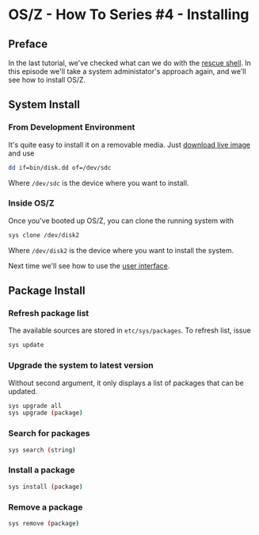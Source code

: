 OS/Z - How To Series #4 - Installing
====================================

Preface
-------

In the last tutorial, we've checked what can we do with the [rescue shell](https://github.com/bztsrc/osz/blob/master/docs/howto3-rescueshell.md).
In this episode we'll take a system administator's approach again, and we'll see how to install OS/Z.

System Install
--------------

### From Development Environment

It's quite easy to install it on a removable media. Just [download live image](https://github.com/bztsrc/osz/blob/master/bin/disk.dd?raw=true) and use

```sh
dd if=bin/disk.dd of=/dev/sdc
```

Where `/dev/sdc` is the device where you want to install.

### Inside OS/Z

Once you've booted up OS/Z, you can clone the running system with

```sh
sys clone /dev/disk2
```

Where `/dev/disk2` is the device where you want to install the system.

Next time we'll see how to use the [user interface](https://github.com/bztsrc/osz/blob/master/docs/howto5-interface.md).

Package Install
---------------

### Refresh package list

The available sources are stored in `etc/sys/packages`. To refresh list, issue

```sh
sys update
```

### Upgrade the system to latest version

Without second argument, it only displays a list of packages that can be updated.

```sh
sys upgrade all
sys upgrade (package)
```

### Search for packages

```sh
sys search (string)
```

### Install a package

```sh
sys install (package)
```

### Remove a package

```sh
sys remove (package)
```
